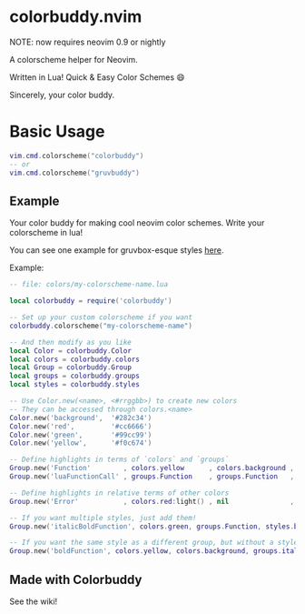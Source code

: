 # colorbuddy.nvim

NOTE: now requires neovim 0.9 or nightly

A colorscheme helper for Neovim.

Written in Lua! Quick & Easy Color Schemes :smile:

Sincerely, your color buddy.


# Basic Usage

```lua
vim.cmd.colorscheme("colorbuddy")
-- or
vim.cmd.colorscheme("gruvbuddy")
```

## Example

Your color buddy for making cool neovim color schemes. Write your colorscheme in lua!

You can see one example for gruvbox-esque styles [here](https://github.com/tjdevries/gruvbuddy.nvim).

Example:

```lua
-- file: colors/my-colorscheme-name.lua

local colorbuddy = require('colorbuddy')

-- Set up your custom colorscheme if you want
colorbuddy.colorscheme("my-colorscheme-name")

-- And then modify as you like
local Color = colorbuddy.Color
local colors = colorbuddy.colors
local Group = colorbuddy.Group
local groups = colorbuddy.groups
local styles = colorbuddy.styles

-- Use Color.new(<name>, <#rrggbb>) to create new colors
-- They can be accessed through colors.<name>
Color.new('background',  '#282c34')
Color.new('red',         '#cc6666')
Color.new('green',       '#99cc99')
Color.new('yellow',      '#f0c674')

-- Define highlights in terms of `colors` and `groups`
Group.new('Function'        , colors.yellow      , colors.background , styles.bold)
Group.new('luaFunctionCall' , groups.Function    , groups.Function   , groups.Function)

-- Define highlights in relative terms of other colors
Group.new('Error'           , colors.red:light() , nil               , s.bold)

-- If you want multiple styles, just add them!
Group.new('italicBoldFunction', colors.green, groups.Function, styles.bold + styles.italic)

-- If you want the same style as a different group, but without a style: just subtract it!
Group.new('boldFunction', colors.yellow, colors.background, groups.italicBoldFunction - styles.italic)
```

## Made with Colorbuddy

See the wiki!
